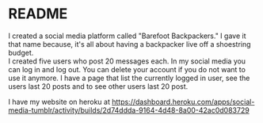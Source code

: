 # README

I created a social media platform called "Barefoot Backpackers."  I gave it that name because, it's all about having a backpacker live off a shoestring budget.   
I created five users who post 20 messages each.  In my social media you can log in and log out.  You can delete your account if you do not want to use it anymore.  I have a page that list the currently logged in user, see the users last 20 posts and to see other users last 20 post.  

I have my website on heroku at https://dashboard.heroku.com/apps/social-media-tumblr/activity/builds/2d74ddda-9164-4d48-8a00-42ac0d083729
